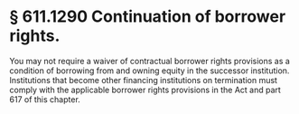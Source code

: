 # § 611.1290   Continuation of borrower rights.

You may not require a waiver of contractual borrower rights provisions as a condition of borrowing from and owning equity in the successor institution. Institutions that become other financing institutions on termination must comply with the applicable borrower rights provisions in the Act and part 617 of this chapter.




